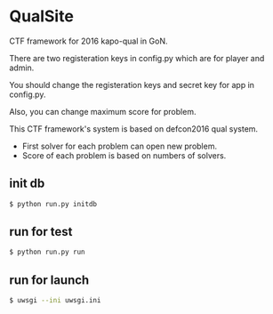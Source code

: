 # QualSite
CTF framework for 2016 kapo-qual in GoN.

There are two registeration keys in config.py which are for player and admin.

You should change the registeration keys and secret key for app in config.py.

Also, you can change maximum score for problem.

This CTF framework's system is based on defcon2016 qual system.
  - First solver for each problem can open new problem.
  - Score of each problem is based on numbers of solvers.

## init db
```sh
$ python run.py initdb
```

## run for test
```sh
$ python run.py run
```

## run for launch
```sh
$ uwsgi --ini uwsgi.ini
```
